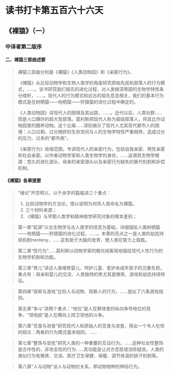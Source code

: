 # 读书打卡第五百六十六天
## 《裸猿》（一）
### 中译者第二版序
#### 二、裸猿三部曲述要
> 裸猿三部曲分别是《裸猿》《人类动物园》和《亲密行为》。

> 《裸猿》从比较动物学和生物人类学的角度研究原始先民和部落人的行为模式，……。该书研究我们祖先的进化过程，对人类根深蒂固的生物学特性条分缕析，……。现代人的行为模式和远古的祖先息息相关，我们的基本行为模式是在树栖猿——地栖猿——狩猎猿的进化过程中确定的。

> 《人类动物园》讲现代人的困境及其出路，……。近代以后，人类社群……而是人口爆炸的超大型部落。莫利斯把现代人称为超级部落人，将其比作动物园里的圈养动物。这个比喻……深刻揭示了现代人尤其现代都市人的困境：人口过剩、过分拥挤的生存空间与人的生物学特性严重相悖，造成过分的压力、过多的“都市病”。

> 《亲密行为》收缩范围，专讲现代人的亲密行为，包括自我亲密、两性亲密和社会亲密。以作者动物学家和人类生物学的身份，……追溯其生物学根源：悠久的进化源头、母亲的亲密源头以及亲密行为缺失的替代机制和补偿机制。

#### 《裸猿》各章提要

> “绪论”开宗明义，以千余字的篇幅讲三个重点：
> 1. 比较动物学的方法论，借以说明为何将人类命名为裸猿。
> 2. 三个材料来源；
> 3. 《裸猿》与早期人类学和精神病学研究对象的根本差别；

> 第一章“起源”以古生物学与古人类学的信息为基础，详细描绘人类树栖猿——地栖猿——狩猎猿的进化过程，……。本章的亮点之一是人类的幼态持续机制neoteny，……这有助于大脑的发育，使人类在智力上取胜。

> 第二章“性行为”……莫利斯以动物学家的眼光纯客观地描绘现代人性行为的生物学机制和功能。

> 第三章“育儿”讲述人类哺育婴儿、呵护儿童、爱护未成年孩子的沉重负担，重点有：母亲和婴儿的交流、人类独特的笑尤其是微笑、游戏和幼态持续特征。

> 第四章“探索与游戏”比较人与动物、观察人的行为，……提出了六条游戏规则。

> 第五章“争斗”讲两个重点：“地位”是人在群体里的纵向争夺地位的竞争，“领地欲”是人在横向上捍卫领地的斗争。

> 第六章“觅食与进食”研究现代人和原始人的觅食与进食，得出一个令人吃惊的结论：两者的行为模式基本相同，……

> 第七章“整饰与安抚”研究人类的一种重要的互动行为。……这种社会性整饰是合作性的、非攻击性的行为……其功能是让对方息怒或消除疑虑。人类的类似行为有微笑、交谈、医疗卫生保健、保暖、调节体温的排汗机制等。

> 第八章“人与动物”谈人与动物的关系，即动物物种的种际行为。